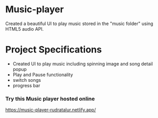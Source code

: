 # Music-player
Created a beautiful UI to play music stored in the "music folder" using HTML5 audio API.

# Project Specifications
- Created UI to play music including spinning image and song detail popup
- Play and Pause functionality
- switch songs
- progress bar

### Try this Music player hosted online
https://music-player-rudratalur.netlify.app/
